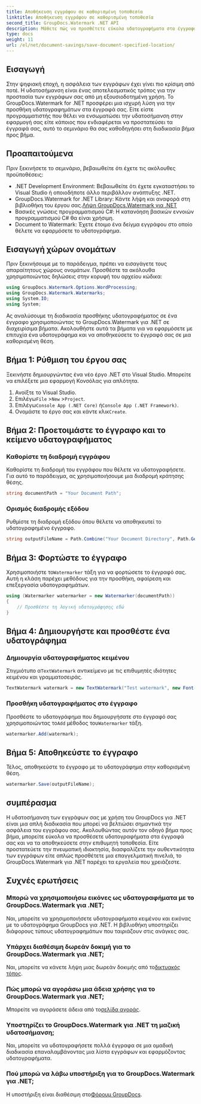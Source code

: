 ```yaml
---
title: Αποθήκευση εγγράφου σε καθορισμένη τοποθεσία
linktitle: Αποθήκευση εγγράφου σε καθορισμένη τοποθεσία
second_title: GroupDocs.Watermark .NET API
description: Μάθετε πώς να προσθέτετε εύκολα υδατογραφήματα στα έγγραφά σας χρησιμοποιώντας το GroupDocs.Watermark για .NET με αυτόν τον οδηγό βήμα προς βήμα. Βελτιώστε την ασφάλεια των εγγράφων.
type: docs
weight: 11
url: /el/net/document-savings/save-document-specified-location/
---
```

## Εισαγωγή
Στην ψηφιακή εποχή, η ασφάλεια των εγγράφων έχει γίνει πιο κρίσιμη από ποτέ. Η υδατοσήμανση είναι ένας αποτελεσματικός τρόπος για την προστασία των εγγράφων σας από μη εξουσιοδοτημένη χρήση. Το GroupDocs.Watermark for .NET προσφέρει μια ισχυρή λύση για την προσθήκη υδατογραφημάτων στα έγγραφά σας. Είτε είστε προγραμματιστής που θέλει να ενσωματώσει την υδατοσήμανση στην εφαρμογή σας είτε κάποιος που ενδιαφέρεται να προστατεύσει τα έγγραφά σας, αυτό το σεμινάριο θα σας καθοδηγήσει στη διαδικασία βήμα προς βήμα.
## Προαπαιτούμενα
Πριν ξεκινήσετε το σεμινάριο, βεβαιωθείτε ότι έχετε τις ακόλουθες προϋποθέσεις:
- .NET Development Environment: Βεβαιωθείτε ότι έχετε εγκαταστήσει το Visual Studio ή οποιοδήποτε άλλο περιβάλλον ανάπτυξης .NET.
-  GroupDocs.Watermark for .NET Library: Κάντε λήψη και αναφορά στη βιβλιοθήκη του έργου σας.[Λήψη GroupDocs.Watermark για .NET](https://releases.groupdocs.com/Watermark/net/)
- Βασικές γνώσεις προγραμματισμού C#: Η κατανόηση βασικών εννοιών προγραμματισμού C# θα είναι χρήσιμη.
- Document to Watermark: Έχετε έτοιμο ένα δείγμα εγγράφου στο οποίο θέλετε να εφαρμόσετε το υδατογράφημα.
## Εισαγωγή χώρων ονομάτων
Πριν ξεκινήσουμε με το παράδειγμα, πρέπει να εισαγάγετε τους απαραίτητους χώρους ονομάτων. Προσθέστε τα ακόλουθα χρησιμοποιώντας δηλώσεις στην κορυφή του αρχείου κώδικα:
```csharp
using GroupDocs.Watermark.Options.WordProcessing;
using GroupDocs.Watermark.Watermarks;
using System.IO;
using System;
```
Ας αναλύσουμε τη διαδικασία προσθήκης υδατογραφήματος σε ένα έγγραφο χρησιμοποιώντας το GroupDocs.Watermark για .NET σε διαχειρίσιμα βήματα. Ακολουθήστε αυτά τα βήματα για να εφαρμόσετε με επιτυχία ένα υδατογράφημα και να αποθηκεύσετε το έγγραφό σας σε μια καθορισμένη θέση.
## Βήμα 1: Ρύθμιση του έργου σας
Ξεκινήστε δημιουργώντας ένα νέο έργο .NET στο Visual Studio. Μπορείτε να επιλέξετε μια εφαρμογή Κονσόλας για απλότητα.
1. Ανοίξτε το Visual Studio.
2.  Επιλέγω`File` >`New` >`Project`.
3.  Επιλέγω`Console App (.NET Core)` ή`Console App (.NET Framework)`.
4.  Ονομάστε το έργο σας και κάντε κλικ`Create`.

## Βήμα 2: Προετοιμάστε το έγγραφο και το κείμενο υδατογραφήματος
### Καθορίστε τη διαδρομή εγγράφου
Καθορίστε τη διαδρομή του εγγράφου που θέλετε να υδατογραφήσετε. Για αυτό το παράδειγμα, ας χρησιμοποιήσουμε μια διαδρομή κράτησης θέσης.
```csharp
string documentPath = "Your Document Path";
```
### Ορισμός διαδρομής εξόδου
Ρυθμίστε τη διαδρομή εξόδου όπου θέλετε να αποθηκευτεί το υδατογραφημένο έγγραφο.
```csharp
string outputFileName = Path.Combine("Your Document Directory", Path.GetFileName(documentPath));
```
## Βήμα 3: Φορτώστε το έγγραφο
 Χρησιμοποιήστε το`Watermarker` τάξη για να φορτώσετε το έγγραφό σας. Αυτή η κλάση παρέχει μεθόδους για την προσθήκη, αφαίρεση και επεξεργασία υδατογραφημάτων.
```csharp
using (Watermarker watermarker = new Watermarker(documentPath))
{
    // Προσθέστε τη λογική υδατογράφησης εδώ
}
```
## Βήμα 4: Δημιουργήστε και προσθέστε ένα υδατογράφημα

### Δημιουργία υδατογραφήματος κειμένου
 Στιγμιότυπο α`TextWatermark` αντικείμενο με τις επιθυμητές ιδιότητες κειμένου και γραμματοσειράς.
```csharp
TextWatermark watermark = new TextWatermark("Test watermark", new Font("Arial", 12));
```
### Προσθήκη υδατογραφήματος στο έγγραφο
 Προσθέστε το υδατογράφημα που δημιουργήσατε στο έγγραφό σας χρησιμοποιώντας το`Add` μέθοδος του`Watermarker` τάξη.
```csharp
watermarker.Add(watermark);
```
## Βήμα 5: Αποθηκεύστε το έγγραφο
Τέλος, αποθηκεύστε το έγγραφο με το υδατογράφημα στην καθορισμένη θέση.
```csharp
watermarker.Save(outputFileName);
```
## συμπέρασμα
Η υδατοσήμανση των εγγράφων σας με χρήση του GroupDocs για .NET είναι μια απλή διαδικασία που μπορεί να βελτιώσει σημαντικά την ασφάλεια του εγγράφου σας. Ακολουθώντας αυτόν τον οδηγό βήμα προς βήμα, μπορείτε εύκολα να προσθέσετε υδατογραφήματα στα έγγραφά σας και να τα αποθηκεύσετε στην επιθυμητή τοποθεσία. Είτε προστατεύετε την πνευματική ιδιοκτησία, διασφαλίζετε την αυθεντικότητα των εγγράφων είτε απλώς προσθέτετε μια επαγγελματική πινελιά, το GroupDocs.Watermark για .NET παρέχει τα εργαλεία που χρειάζεστε.
## Συχνές ερωτήσεις
### Μπορώ να χρησιμοποιήσω εικόνες ως υδατογραφήματα με το GroupDocs.Watermark για .NET;
Ναι, μπορείτε να χρησιμοποιήσετε υδατογραφήματα κειμένου και εικόνας με το υδατογράφημα GroupDocs για .NET. Η βιβλιοθήκη υποστηρίζει διάφορους τύπους υδατογραφημάτων που ταιριάζουν στις ανάγκες σας.
### Υπάρχει διαθέσιμη δωρεάν δοκιμή για το GroupDocs.Watermark για .NET;
 Ναι, μπορείτε να κάνετε λήψη μιας δωρεάν δοκιμής από το[δικτυακός τόπος](https://releases.groupdocs.com/).
### Πώς μπορώ να αγοράσω μια άδεια χρήσης για το GroupDocs.Watermark για .NET;
 Μπορείτε να αγοράσετε άδεια από το[σελίδα αγοράς](https://purchase.groupdocs.com/buy).
### Υποστηρίζει το GroupDocs.Watermark για .NET τη μαζική υδατοσήμανση;
Ναι, μπορείτε να υδατογραφήσετε πολλά έγγραφα σε μια ομαδική διαδικασία επαναλαμβάνοντας μια λίστα εγγράφων και εφαρμόζοντας υδατογραφήματα.
### Πού μπορώ να λάβω υποστήριξη για το GroupDocs.Watermark για .NET;
 Η υποστήριξη είναι διαθέσιμη στο[Φόρουμ GroupDocs](https://forum.groupdocs.com/c/watermark/19).
